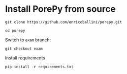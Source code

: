 # Install PorePy from source
    git clone https://github.com/enricoballini/porepy.git

    cd porepy

Switch to `exam` branch:

    git checkout exam

Install requirements

    pip install -r requirements.txt
